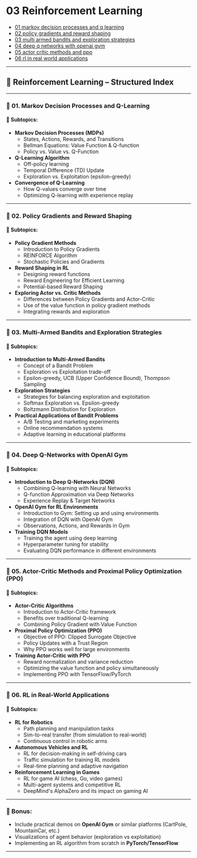# 03 Reinforcement Learning

- [01 markov decision processes and q learning](./01_markov_decision_processes_and_q_learning.ipynb)
- [02 policy gradients and reward shaping](./02_policy_gradients_and_reward_shaping.ipynb)
- [03 multi armed bandits and exploration strategies](./03_multi_armed_bandits_and_exploration_strategies.ipynb)
- [04 deep q networks with openai gym](./04_deep_q_networks_with_openai_gym.ipynb)
- [05 actor critic methods and ppo](./05_actor_critic_methods_and_ppo.ipynb)
- [06 rl in real world applications](./06_rl_in_real_world_applications.ipynb)

---

## 📘 Reinforcement Learning – Structured Index

---

### 🧩 **01. Markov Decision Processes and Q-Learning**

#### 📌 Subtopics:
- **Markov Decision Processes (MDPs)**
  - States, Actions, Rewards, and Transitions
  - Bellman Equations: Value Function & Q-function
  - Policy vs. Value vs. Q-Function
- **Q-Learning Algorithm**
  - Off-policy learning
  - Temporal Difference (TD) Update
  - Exploration vs. Exploitation (epsilon-greedy)
- **Convergence of Q-Learning**
  - How Q-values converge over time
  - Optimizing Q-learning with experience replay

---

### 🧩 **02. Policy Gradients and Reward Shaping**

#### 📌 Subtopics:
- **Policy Gradient Methods**
  - Introduction to Policy Gradients
  - REINFORCE Algorithm
  - Stochastic Policies and Gradients
- **Reward Shaping in RL**
  - Designing reward functions
  - Reward Engineering for Efficient Learning
  - Potential-based Reward Shaping
- **Exploring Actor vs. Critic Methods**
  - Differences between Policy Gradients and Actor-Critic
  - Use of the value function in policy gradient methods
  - Integrating rewards and exploration

---

### 🧩 **03. Multi-Armed Bandits and Exploration Strategies**

#### 📌 Subtopics:
- **Introduction to Multi-Armed Bandits**
  - Concept of a Bandit Problem
  - Exploration vs Exploitation trade-off
  - Epsilon-greedy, UCB (Upper Confidence Bound), Thompson Sampling
- **Exploration Strategies**
  - Strategies for balancing exploration and exploitation
  - Softmax Exploration vs. Epsilon-greedy
  - Boltzmann Distribution for Exploration
- **Practical Applications of Bandit Problems**
  - A/B Testing and marketing experiments
  - Online recommendation systems
  - Adaptive learning in educational platforms

---

### 🧩 **04. Deep Q-Networks with OpenAI Gym**

#### 📌 Subtopics:
- **Introduction to Deep Q-Networks (DQN)**
  - Combining Q-learning with Neural Networks
  - Q-function Approximation via Deep Networks
  - Experience Replay & Target Networks
- **OpenAI Gym for RL Environments**
  - Introduction to Gym: Setting up and using environments
  - Integration of DQN with OpenAI Gym
  - Observations, Actions, and Rewards in Gym
- **Training DQN Models**
  - Training the agent using deep learning
  - Hyperparameter tuning for stability
  - Evaluating DQN performance in different environments

---

### 🧩 **05. Actor-Critic Methods and Proximal Policy Optimization (PPO)**

#### 📌 Subtopics:
- **Actor-Critic Algorithms**
  - Introduction to Actor-Critic framework
  - Benefits over traditional Q-learning
  - Combining Policy Gradient with Value Function
- **Proximal Policy Optimization (PPO)**
  - Objective of PPO: Clipped Surrogate Objective
  - Policy Updates with a Trust Region
  - Why PPO works well for large environments
- **Training Actor-Critic with PPO**
  - Reward normalization and variance reduction
  - Optimizing the value function and policy simultaneously
  - Implementing PPO with TensorFlow/PyTorch

---

### 🧩 **06. RL in Real-World Applications**

#### 📌 Subtopics:
- **RL for Robotics**
  - Path planning and manipulation tasks
  - Sim-to-real transfer (from simulation to real-world)
  - Continuous control in robotic arms
- **Autonomous Vehicles and RL**
  - RL for decision-making in self-driving cars
  - Traffic simulation for training RL models
  - Real-time planning and adaptive navigation
- **Reinforcement Learning in Games**
  - RL for game AI (chess, Go, video games)
  - Multi-agent systems and competitive RL
  - DeepMind's AlphaZero and its impact on gaming AI

---

### 🧠 Bonus:
- Include practical demos on **OpenAI Gym** or similar platforms (CartPole, MountainCar, etc.)
- Visualizations of agent behavior (exploration vs exploitation)
- Implementing an RL algorithm from scratch in **PyTorch/TensorFlow**

---
